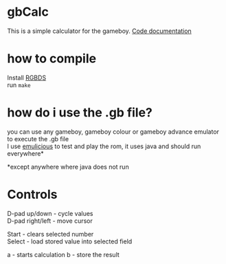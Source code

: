 # gbCalc
This is a simple calculator for the gameboy.
[Code documentation](https://github.com/RLH-2110/gbCalc/wiki#gbcalc-overview)

# how to compile

Install [RGBDS](https://rgbds.gbdev.io/install/)  
run `make`  

# how do i use the .gb file?

you can use any gameboy, gameboy colour or gameboy advance emulator to execute the .gb file  
I use [emulicious](https://emulicious.net/downloads/) to test and play the rom, it uses java and should run everywhere*  

\*except anywhere where java does not run


# Controls

D-pad up/down		- cycle values  
D-pad right/left	- move cursor  
  
Start			- clears selected number  
Select  - load stored value into selected field

a				- starts calculation
b       - store the result

